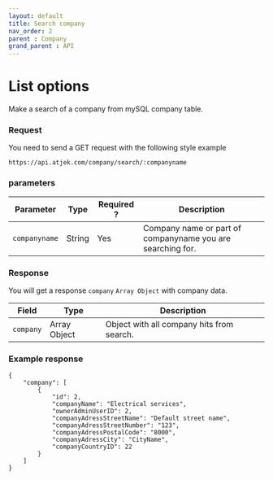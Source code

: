 ```yaml
---
layout: default
title: Search company
nav_order: 2
parent : Company
grand_parent : API
---
```


# List options
Make a search of a company from mySQL company table. 

### Request
You need to send a GET request with the following style example 
```
https://api.atjek.com/company/search/:companyname
```

### parameters 

| Parameter              | Type              | Required ? | Description  |
|------------------------|-------------------|------------|--------------|
| `companyname`          | String            | Yes        | Company name or part of companyname you are searching for. | 

### Response
You will get a response `company` `Array Object` with company data. 

| Field              | Type              | Description  |
|--------------------|-------------------|--------------|
| `company`          | Array Object      | Object with all company hits from search. | 

### Example response
```
{
    "company": [
        {
            "id": 2,
            "companyName": "Electrical services",
            "ownerAdminUserID": 2,
            "companyAdressStreetName": "Default street name",
            "companyAdressStreetNumber": "123",
            "companyAdressPostalCode": "8000",
            "companyAdressCity": "CityName",
            "companyCountryID": 22
        }
    ]
}
```

